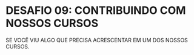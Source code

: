 # DESAFIO 09: CONTRIBUINDO COM NOSSOS CURSOS
SE VOCÊ VIU ALGO QUE PRECISA ACRESCENTAR EM UM DOS NOSSOS CURSOS.